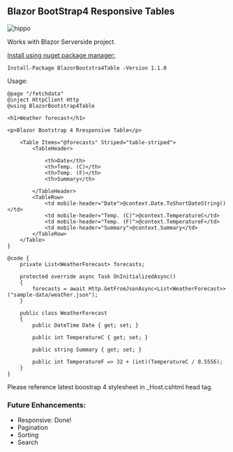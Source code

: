 ## Blazor BootStrap4 Responsive Tables

![hippo](https://photos.app.goo.gl/vePKVKcHmQjg7DCeA)

Works with Blazor Serverside project.

[Install using nuget package manager:](https://www.nuget.org/packages/BlazorBootstrap4Table/)
```
Install-Package BlazorBootstra4Table -Version 1.1.0
```
Usage:
```
@page "/fetchdata"
@inject HttpClient Http
@using BlazorBootstrap4Table

<h1>Weather forecast</h1>

<p>Blazor Bootstrap 4 Rresponsive Table</p>

    <Table Items="@forecasts" Striped="table-striped">
        <TableHeader>

            <th>Date</th>
            <th>Temp. (C)</th>
            <th>Temp. (F)</th>
            <th>Summary</th>

        </TableHeader>
        <TableRow>
            <td mobile-header="Date">@context.Date.ToShortDateString()</td>
            <td mobile-header="Temp. (C)">@context.TemperatureC</td>
            <td mobile-header="Temp. (F)">@context.TemperatureF</td>
            <td mobile-header="Summary">@context.Summary</td>
        </TableRow>
    </Table>
}

@code {
    private List<WeatherForecast> forecasts;

    protected override async Task OnInitializedAsync()
    {
        forecasts = await Http.GetFromJsonAsync<List<WeatherForecast>>("sample-data/weather.json");
    }

    public class WeatherForecast
    {
        public DateTime Date { get; set; }

        public int TemperatureC { get; set; }

        public string Summary { get; set; }

        public int TemperatureF => 32 + (int)(TemperatureC / 0.5556);
    }
}
```
Please reference latest boostrap 4 stylesheet in _Host.cshtml head tag.

### Future Enhancements:
- Responsive: Done!
- Pagination
- Sorting
- Search

